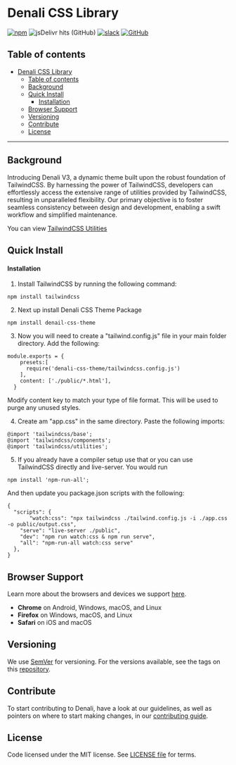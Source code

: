 # Denali CSS Library

[![npm](https://img.shields.io/npm/v/denali-css?color=red)](https://www.npmjs.com/package/denali-css-theme)
![jsDelivr hits (GitHub)](https://img.shields.io/jsdelivr/gh/hm/denali-design/denali-css)
[![slack](https://img.shields.io/badge/slack-Denali-3570f4.svg)](https://denali-design.slack.com/app_redirect?channel=general)
[![GitHub](https://img.shields.io/github/license/denali-design/denali-css)](https://github.com/denali-design/denali-css/blob/master/LICENSE.md)

## Table of contents

- [Denali CSS Library](#denali-css-library)
  - [Table of contents](#table-of-contents)
  - [Background](#background)
  - [Quick Install](#quick-install)
    - [Installation](#installation)
  - [Browser Support](#browser-support)
  - [Versioning](#versioning)
  - [Contribute](#contribute)
  - [License](#license)

---

## Background

Introducing Denali V3, a dynamic theme built upon the robust foundation of TailwindCSS. By harnessing the power of TailwindCSS, developers can effortlessly access the extensive range of utilities provided by TailwindCSS, resulting in unparalleled flexibility. Our primary objective is to foster seamless consistency between design and development, enabling a swift workflow and simplified maintenance.

You can view [TailwindCSS Utilities](https://tailwindcss.com/)

## Quick Install

#### Installation

1. Install TailwindCSS by running the following command:

```
npm install tailwindcss
```

2. Next up install Denali CSS Theme Package

```
npm install denail-css-theme
```

3. Now you will need to create a "tailwind.config.js" file in your main folder directory. Add the following:

```
module.exports = {
    presets:[
      require('denali-css-theme/tailwindcss.config.js')
    ],
    content: ['./public/*.html'],
  }
```

Modify content key to match your type of file format. This will be used to purge any unused styles.

4. Create am "app.css" in the same directory. Paste the following imports:

```
@import 'tailwindcss/base';
@import 'tailwindcss/components';
@import 'tailwindcss/utilities';
```

5. If you already have a compiler setup use that or you can use TailwindCSS directly and live-server. You would run

```
npm install 'npm-run-all';
```

And then update you package.json scripts with the following:

```
{
  "scripts": {
       "watch:css": "npx tailwindcss ./tailwind.config.js -i ./app.css -o public/output.css",
    "serve": "live-server ./public",
    "dev": "npm run watch:css & npm run serve",
    "all": "npm-run-all watch:css serve"
  },
}

```

## Browser Support

Learn more about the browsers and devices we support [here](https://denali.design/browsers).

- **Chrome** on Android, Windows, macOS, and Linux
- **Firefox** on Windows, macOS, and Linux
- **Safari** on iOS and macOS

## Versioning

We use [SemVer](http://semver.org/) for versioning. For the versions available, see the tags on this [repository](https://github.com/denali-design/denali-css/tags).

## Contribute

To start contributing to Denali, have a look at our guidelines, as well as pointers on where to start making changes, in our [contributing guide](https://github.com/denali-design/denali-css/blob/master/CONTRIBUTE.md).

## License

Code licensed under the MIT license. See [LICENSE file](https://github.com/denali-design/denali-css/blob/master/LICENSE.md) for terms.
